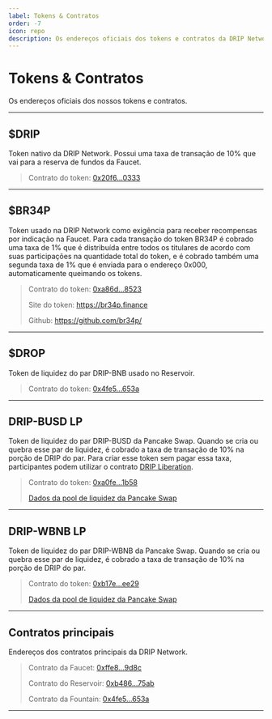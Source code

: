 ```yaml
---
label: Tokens & Contratos
order: -7
icon: repo
description: Os endereços oficiais dos tokens e contratos da DRIP Network. Incluindo DRIP, BR34P, DROP, DRIP-BUSD LP, DRIP-WBNB LP, Faucet, Reservoir, Fountain.
---
```


# Tokens & Contratos

Os endereços oficiais dos nossos tokens e contratos.

---
## $DRIP
Token nativo da DRIP Network. Possui uma taxa de transação de 10% que vai para a reserva de fundos da Faucet.

> Contrato do token: [0x20f6...0333](https://bscscan.com/token/0x20f663cea80face82acdfa3aae6862d246ce0333)
---
## $BR34P

Token usado na DRIP Network como exigência para receber recompensas por indicação na Faucet. Para cada transação do token BR34P é cobrado uma taxa de 1% que é distribuída entre todos os titulares de acordo com suas participações na quantidade total do token, e é cobrado também uma segunda taxa de 1% que é enviada para o endereço 0x000, automaticamente queimando os tokens.

> Contrato do token: [0xa86d...8523](https://bscscan.com/token/0xa86d305a36cdb815af991834b46ad3d7fbb38523)
>
> Site do token: https://br34p.finance
>
> Github: https://github.com/br34p/

---

## $DROP

Token de liquidez do par DRIP-BNB usado no Reservoir.

> Contrato do token: [0x4fe5...653a](https://bscscan.com/token/0x4fe59adcf621489ced2d674978132a54d432653a)

---

## DRIP-BUSD LP

Token de liquidez do par DRIP-BUSD da Pancake Swap. Quando se cria ou quebra esse par de liquidez, é cobrado a taxa de transação de 10% na porção de DRIP do par. Para criar esse token sem pagar essa taxa, participantes podem utilizar o contrato [DRIP Liberation](https://theanimal.farm/dripliberation).

> Contrato do token:
> [0xa0fe...1b58](https://bscscan.com/token/0xa0feb3c81a36e885b6608df7f0ff69db97491b58)
>
> [Dados da pool de liquidez da Pancake Swap](https://pancakeswap.finance/info/pool/0xa0feb3c81a36e885b6608df7f0ff69db97491b58)
>

---

## DRIP-WBNB LP

Token de liquidez do par DRIP-WBNB da Pancake Swap. Quando se cria ou quebra esse par de liquidez, é cobrado a taxa de transação de 10% na porção de DRIP do par.

> Contrato do token:
> [0xb17e...ee29](https://bscscan.com/token/0xb17e674a4b28958a0ef77e608b4fe94c23acee29)
>
> [Dados da pool de liquidez da Pancake Swap](https://pancakeswap.finance/info/pool/0xb17e674a4b28958a0ef77e608b4fe94c23acee29)

---

## Contratos principais

Endereços dos contratos principais da DRIP Network.

> Contrato da Faucet:
> [0xffe8...9d8c](https://bscscan.com/address/0xffe811714ab35360b67ee195ace7c10d93f89d8c)
>
> Contrato do Reservoir:
> [0xb486...75ab](https://bscscan.com/address/0xb486857fac4254a7ffb3b1955ee0c0a2b2ca75ab)
>
> Contrato da Fountain:
> [0x4fe5...653a](https://bscscan.com/address/0x4fe59adcf621489ced2d674978132a54d432653a)

---
